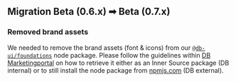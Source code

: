 ## Migration Beta (0.6.x) ➡ Beta (0.7.x)

### Removed brand assets

We needed to remove the brand assets (font & icons) from our [`@db-ui/foundations`](https://www.npmjs.com/package/@db-ui/foundations) node package. Please follow the guidelines within [DB Marketingportal](https://marketingportal.extranet.deutschebahn.com/marketingportal/Design-Anwendungen/db-ux-design-system/resources/db-theme) on how to retrieve it either as an Inner Source package (DB internal) or to still install the node package from [npmjs.com](https://www.npmjs.com/package/@db-ux/db-theme) (DB external).
